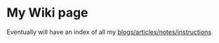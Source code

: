 # My Wiki page

Eventually will have an index of all my [blogs/articles/notes/instructions](https://anandvl.github.io/)

